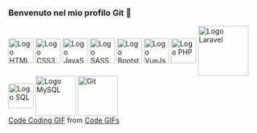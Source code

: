 ### Benvenuto nel mio profilo Git 👋
<!--
<style>
  .logo{
    display: flex;
  }
  img{
    margin: 50px
  }
</style>
-->
<div class="logo">
  <img align='center' width="50px" src="https://www.francoiacovelli.it/wp-content/uploads/2015/09/HTML5_logo_and_wordmark.svg_.png" alt="Logo HTML5">
  <img align='center' width="50px" src="https://img.icons8.com/color/452/css3.png" alt="Logo CSS3">
  <img align='center' width="50px" src="https://www.sumasoftware.click/wp-content/uploads/2016/03/js-logo.png" alt="Logo JavaScript">
  <img align='center' width="50px" src="https://www.geekandjob.com/uploads/wiki/106eb730f7c2e52c9e0eb4b2d7a649ce.svg" alt="Logo SASS">
  <img align='center' width="50px" src="https://cdn.iconscout.com/icon/free/png-512/bootstrap-6-1175203.png" alt="Logo Bootstrap">
  <img align='center' width="50px" src="https://upload.wikimedia.org/wikipedia/commons/thumb/9/95/Vue.js_Logo_2.svg/1184px-Vue.js_Logo_2.svg.png" alt="Logo VueJs">
  <img align='center' width="50px" src="https://www.php.net/images/logos/new-php-logo.svg" alt="Logo PHP">
  <img align='center' width="100px" src="https://upload.wikimedia.org/wikipedia/commons/thumb/3/36/Logo.min.svg/1200px-Logo.min.svg.png" alt="Logo Laravel">
  <img align='center' width="50px" src="https://idocet.it/wp-content/uploads/2017/05/Logo-SQL.png" alt="Logo SQL">
  <img align='center' width="80px" src="https://yoroi.company/wp-content/uploads/2016/09/1200px-MySQL.svg_.png" alt="Logo MySQL">
  <img align='center' width="80px" src="https://upload.wikimedia.org/wikipedia/commons/thumb/e/e0/Git-logo.svg/1280px-Git-logo.svg.png" alt="Git">
</div>

<div class="tenor-gif-embed" data-postid="19684211" data-share-method="host" data-width="100%" data-aspect-ratio="1.0"><a href="https://tenor.com/view/code-coding-computer-gif-19684211">Code Coding GIF</a> from <a href="https://tenor.com/search/code-gifs">Code GIFs</a></div><script type="text/javascript" async src="https://tenor.com/embed.js"></script>

<!--
**valeriomatranga/valeriomatranga** is a ✨ _special_ ✨ repository because its `README.md` (this file) appears on your GitHub profile.

Here are some ideas to get you started:

- 🔭 I’m currently working on ...
- 🌱 I’m currently learning ...
- 👯 I’m looking to collaborate on ...
- 🤔 I’m looking for help with ...
- 💬 Ask me about ...
- 📫 How to reach me: ...
- 😄 Pronouns: ...
- ⚡ Fun fact: ...
-->
